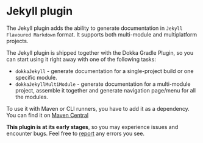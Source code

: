 # Jekyll plugin

The Jekyll plugin adds the ability to generate documentation in `Jekyll Flavoured Markdown` format. It supports both
multi-module and multiplatform projects.

The Jekyll plugin is shipped together with the Dokka Gradle Plugin, so you can start using it
right away with one of the following tasks:

* `dokkaJekyll` - generate documentation for a single-project build or one specific module.
* `dokkaJekyllMultiModule` - generate documentation for a multi-module project, assemble it together and
  generate navigation page/menu for all the modules.

To use it with Maven or CLI runners, you have to add it as a dependency. You can find it on 
[Maven Central](https://mvnrepository.com/artifact/org.jetbrains.dokka/jekyll-plugin)

**This plugin is at its early stages**, so you may experience issues and encounter bugs. Feel free to
[report](https://github.com/Kotlin/dokka/issues/new/choose) any errors you see.
